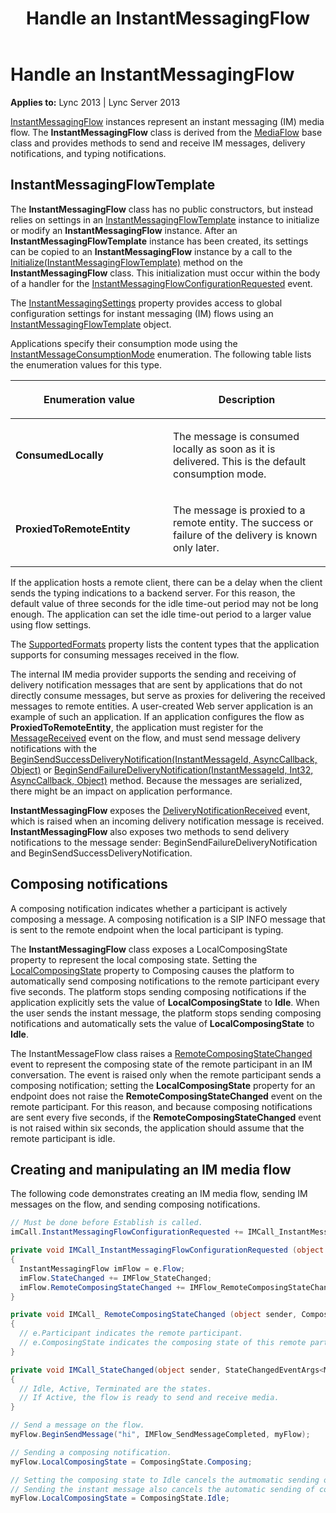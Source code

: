 ﻿---
title: Handle an InstantMessagingFlow
TOCTitle: Handle an InstantMessagingFlow
ms:assetid: 5d21b345-350d-4a09-915e-03bd48545f70
ms:mtpsurl: https://msdn.microsoft.com/en-us/library/Dn466028(v=office.15)
ms:contentKeyID: 57103021
ms.date: 07/25/2014
mtps_version: v=office.15
dev_langs:
- csharp
---

# Handle an InstantMessagingFlow


**Applies to:** Lync 2013 | Lync Server 2013



[InstantMessagingFlow](https://msdn.microsoft.com/en-us/library/hh383312\(v=office.15\)) instances represent an instant messaging (IM) media flow. The **InstantMessagingFlow** class is derived from the [MediaFlow](https://msdn.microsoft.com/en-us/library/hh366262\(v=office.15\)) base class and provides methods to send and receive IM messages, delivery notifications, and typing notifications.

## InstantMessagingFlowTemplate

The **InstantMessagingFlow** class has no public constructors, but instead relies on settings in an [InstantMessagingFlowTemplate](https://msdn.microsoft.com/en-us/library/hh384311\(v=office.15\)) instance to initialize or modify an **InstantMessagingFlow** instance. After an **InstantMessagingFlowTemplate** instance has been created, its settings can be copied to an **InstantMessagingFlow** instance by a call to the [Initialize(InstantMessagingFlowTemplate)](https://msdn.microsoft.com/en-us/library/hh382523\(v=office.15\)) method on the **InstantMessagingFlow** class. This initialization must occur within the body of a handler for the [InstantMessagingFlowConfigurationRequested](https://msdn.microsoft.com/en-us/library/hh384346\(v=office.15\)) event.

The [InstantMessagingSettings](https://msdn.microsoft.com/en-us/library/hh382884\(v=office.15\)) property provides access to global configuration settings for instant messaging (IM) flows using an [InstantMessagingFlowTemplate](https://msdn.microsoft.com/en-us/library/hh384311\(v=office.15\)) object.

Applications specify their consumption mode using the [InstantMessageConsumptionMode](https://msdn.microsoft.com/en-us/library/hh366078\(v=office.15\)) enumeration. The following table lists the enumeration values for this type.

<table>
<colgroup>
<col style="width: 50%" />
<col style="width: 50%" />
</colgroup>
<thead>
<tr class="header">
<th><p>Enumeration value</p></th>
<th><p>Description</p></th>
</tr>
</thead>
<tbody>
<tr class="odd">
<td><p><strong>ConsumedLocally</strong></p></td>
<td><p>The message is consumed locally as soon as it is delivered. This is the default consumption mode.</p></td>
</tr>
<tr class="even">
<td><p><strong>ProxiedToRemoteEntity</strong></p></td>
<td><p>The message is proxied to a remote entity. The success or failure of the delivery is known only later.</p></td>
</tr>
</tbody>
</table>


If the application hosts a remote client, there can be a delay when the client sends the typing indications to a backend server. For this reason, the default value of three seconds for the idle time-out period may not be long enough. The application can set the idle time-out period to a larger value using flow settings.

The [SupportedFormats](https://msdn.microsoft.com/en-us/library/hh348968\(v=office.15\)) property lists the content types that the application supports for consuming messages received in the flow.

The internal IM media provider supports the sending and receiving of delivery notification messages that are sent by applications that do not directly consume messages, but serve as proxies for delivering the received messages to remote entities. A user-created Web server application is an example of such an application. If an application configures the flow as **ProxiedToRemoteEntity**, the application must register for the [MessageReceived](https://msdn.microsoft.com/en-us/library/hh383170\(v=office.15\)) event on the flow, and must send message delivery notifications with the [BeginSendSuccessDeliveryNotification(InstantMessageId, AsyncCallback, Object)](https://msdn.microsoft.com/en-us/library/hh366216\(v=office.15\)) or [BeginSendFailureDeliveryNotification(InstantMessageId, Int32, AsyncCallback, Object)](https://msdn.microsoft.com/en-us/library/hh381150\(v=office.15\)) method. Because the messages are serialized, there might be an impact on application performance.

**InstantMessagingFlow** exposes the [DeliveryNotificationReceived](https://msdn.microsoft.com/en-us/library/hh383496\(v=office.15\)) event, which is raised when an incoming delivery notification message is received. **InstantMessagingFlow** also exposes two methods to send delivery notifications to the message sender: BeginSendFailureDeliveryNotification and BeginSendSuccessDeliveryNotification.

## Composing notifications

A composing notification indicates whether a participant is actively composing a message. A composing notification is a SIP INFO message that is sent to the remote endpoint when the local participant is typing.

The **InstantMessagingFlow** class exposes a LocalComposingState property to represent the local composing state. Setting the [LocalComposingState](https://msdn.microsoft.com/en-us/library/hh350219\(v=office.15\)) property to Composing causes the platform to automatically send composing notifications to the remote participant every five seconds. The platform stops sending composing notifications if the application explicitly sets the value of **LocalComposingState** to **Idle**. When the user sends the instant message, the platform stops sending composing notifications and automatically sets the value of **LocalComposingState** to **Idle**.

The InstantMessageFlow class raises a [RemoteComposingStateChanged](https://msdn.microsoft.com/en-us/library/hh349462\(v=office.15\)) event to represent the composing state of the remote participant in an IM conversation. The event is raised only when the remote participant sends a composing notification; setting the **LocalComposingState** property for an endpoint does not raise the **RemoteComposingStateChanged** event on the remote participant. For this reason, and because composing notifications are sent every five seconds, if the **RemoteComposingStateChanged** event is not raised within six seconds, the application should assume that the remote participant is idle.

## Creating and manipulating an IM media flow

The following code demonstrates creating an IM media flow, sending IM messages on the flow, and sending composing notifications.

```csharp
// Must be done before Establish is called.
imCall.InstantMessagingFlowConfigurationRequested += IMCall_InstantMessagingFlowConfigurationRequested; 

private void IMCall_InstantMessagingFlowConfigurationRequested (object sender, InstantMessagingFlowConfigurationRequestedEventArgs e)
{
  InstantMessagingFlow imFlow = e.Flow;
  imFlow.StateChanged += IMFlow_StateChanged;
  imFlow.RemoteComposingStateChanged += IMFlow_RemoteComposingStateChanged;
}

private void IMCall_ RemoteComposingStateChanged (object sender, ComposingStateChangedEventArgs e)
{
  // e.Participant indicates the remote participant.
  // e.ComposingState indicates the composing state of this remote participant.
}

private void IMCall_StateChanged(object sender, StateChangedEventArgs<MediaFlowState> e)
{
  // Idle, Active, Terminated are the states. 
  // If Active, the flow is ready to send and receive media.
}

// Send a message on the flow.
myFlow.BeginSendMessage("hi", IMFlow_SendMessageCompleted, myFlow);

// Sending a composing notification.
myFlow.LocalComposingState = ComposingState.Composing;

// Setting the composing state to Idle cancels the autmomatic sending of composing notifications.
// Sending the instant message also cancels the automatic sending of composing notifications.
myFlow.LocalComposingState = ComposingState.Idle;
```

